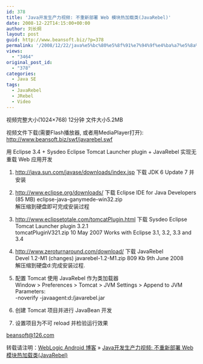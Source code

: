 ```yaml
---
id: 378
title: 'Java开发生产力视频: 不重新部署 Web 模块热加载类(JavaRebel)'
date: 2008-12-22T14:15:00+00:00
author: 刘长炯
layout: post
guid: http://www.beansoft.biz/?p=378
permalink: '/2008/12/22/java%e5%bc%80%e5%8f%91%e7%94%9f%e4%ba%a7%e5%8a%9b%e8%a7%86%e9%a2%91-%e4%b8%8d%e9%87%8d%e6%96%b0%e9%83%a8%e7%bd%b2-web-%e6%a8%a1%e5%9d%97%e7%83%ad%e5%8a%a0%e8%bd%bd%e7%b1%bbjavarebel/'
views:
  - "3464"
original_post_id:
  - "378"
categories:
  - Java SE
tags:
  - JavaRebel
  - JRebel
  - Video
---
```

视频完整大小(1024&#215;768) 12分钟 文件大小5.2MB

视频文件下载(需要Flash播放器, 或者用MediaPlayer打开): <http://www.beansoft.biz/swf/javarebel.swf>

用 Eclipse 3.4 + Sysdeo Eclipse Tomcat Launcher plugin + JavaRebel 实现无重载 Web 应用开发

1. <http://java.sun.com/javase/downloads/index.jsp> 下载 JDK 6 Update 7 并安装

2. <http://www.eclipse.org/downloads/> 下载 Eclipse IDE for Java Developers (85 MB) eclipse-java-ganymede-win32.zip   
解压缩到硬盘即可完成安装过程   
3. <http://www.eclipsetotale.com/tomcatPlugin.html> 下载 Sysdeo Eclipse Tomcat Launcher plugin 3.2.1   
tomcatPluginV321.zip 10 May 2007 Works with Eclipse 3.1, 3.2, 3.3 and 3.4   
4. <http://www.zeroturnaround.com/download/> 下载 JavaRebel   
Devel 1.2-M1 (changes) javarebel-1.2-M1.zip 809 Kb 9th June 2008   
解压缩到硬盘d:完成安装过程.   
5. 配置 Tomcat 使用 JavaRebel 作为类加载器   
Window > Preferences > Tomcat > JVM Settings > Append to JVM Parameters:   
-noverify -javaagent:d:/javarebel.jar

6. 创建 Tomcat 项目并进行 JavaBean 开发

7. 设置项目为不可 reload 并检验运行效果

beansoft@126.com

转载请注明：[WebLogic Android 博客](http://www.beansoft.biz) &raquo; [Java开发生产力视频: 不重新部署 Web 模块热加载类(JavaRebel)](http://www.beansoft.biz/2008/12/22/java%e5%bc%80%e5%8f%91%e7%94%9f%e4%ba%a7%e5%8a%9b%e8%a7%86%e9%a2%91-%e4%b8%8d%e9%87%8d%e6%96%b0%e9%83%a8%e7%bd%b2-web-%e6%a8%a1%e5%9d%97%e7%83%ad%e5%8a%a0%e8%bd%bd%e7%b1%bbjavarebel/)